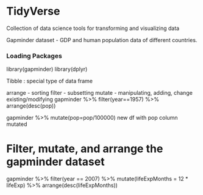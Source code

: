 # TidyVerse
Collection of data science tools for transforming and visualizing data

Gapminder dataset - GDP and human population data of different countries.

### Loading Packages
library(gapminder)
library(dplyr)

Tibble : special type of data frame

arrange - sorting
filter - subsetting
mutate - manipulating, adding, change existing/modifying
gapminder %>% filter(year==1957) %>% arrange(desc(pop))

gapminder %>% mutate(pop=pop/100000)
new df with pop column mutated

# Filter, mutate, and arrange the gapminder dataset
gapminder %>%
  filter(year == 2007) %>%
  mutate(lifeExpMonths = 12 * lifeExp) %>%
  arrange(desc(lifeExpMonths))